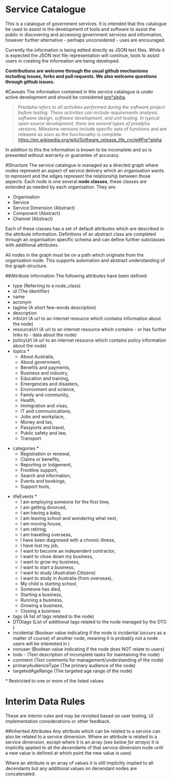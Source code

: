 # Service Catalogue
This is a catalogue of government services. It is intended that this catalogue be used to assist in the development of tools and software to assist the public in discovering and accessing government services and information, however further alternative - perhaps unconsidered - uses are encouraged.

Currently the information is being edited directly as JSON text files. While it is expected the JSON text file representation will continue, tools to assist users in creating the information are being developed.

__Contributions are welcome through the usual github mechanisms including issues, forks and pull requests. We also welcome questions through github issues.__

#Caveats
The information contained in this service catalogue is under active development and should be considered [pre*alpha](https://en.wikipedia.org/wiki/Software_release_life_cycle#Pre*alpha).
>Pre*alpha refers to all activities performed during the software project before testing. These activities can include requirements analysis, software design, software development, and unit testing. In typical open source development, there are several types of pre*alpha versions. Milestone versions include specific sets of functions and are released as soon as the functionality is complete. https://en.wikipedia.org/wiki/Software_release_life_cycle#Pre*alpha

In addition to this the information is known to be incomplete and so is presented without warranty or guarantee of accuracy.


#Structure
The service catalogue is managed as a directed graph where nodes represent an aspect of service delivery which an organisation wants to represent and the edges represent the relationship between those aspects.
Each node is one several __node classes__, these classes are extended as needed by each organisation. They are:
* Organisation
* Service
* Service Dimension (Abstract)
* Component (Abstract)
* Channel (Abstract)

Each of these classes has a set of default attributes which are described in the attribute information. Definitions of an abstract class are completed through an organisation specific schema and can define further subclasses with additional attributes.

All nodes in the graph must be on a path which originate from the organisation node. This supports automation and abstract understanding of the graph structure.

##Attribute Information
The following attributes have been defined:
* type (Referring to a node_class)
* id (The identifier)
* name
* acronym
* tagline (A short few-words description)
* description
* infoUrl (A url to an internet resource which contains information about the node)
* resourceUrl (A url to an internet resource which contains - or has further links to - data about the node)
* policyUrl (A url to an internet resource which contains policy information about the node)
* topics *
  * About Australia,
  * About government,
  * Benefits and payments,
  * Business and industry,
  * Education and training,
  * Emergencies and disasters,
  * Environment and science,
  * Family and community,
  * Health,
  * Immigration and visas,
  * IT and communications,
  * Jobs and workplace,
  * Money and tax,
  * Passports and travel,
  * Public safety and law,
  * Transport
- categories *
  * Registration or renewal,
  * Claims or benefits,
  * Reporting or lodgement,
  * Frontline support,
  * Search and information,
  * Events and bookings,
  * Support tools,
* lifeEvents *
  * I am employing someone for the first time,
  * I am getting divorced,
  * I am having a baby,
  * I am leaving school and wondering what next,
  * I am moving house,
  * I am retiring,
  * I am travelling overseas,
  * I have been diagnosed with a chronic illness,
  * I have lost my job,
  * I want to become an independent contractor,
  * I want to close down my business,
  * I want to grow my business,
  * I want to start a business,
  * I want to study (Australian Citizens)
  * I want to study in Australia (from overseas),
  * My child is starting school,
  * Someone has died,
  * Starting a business,
  * Running a business,
  * Growing a business,
  * Closing a business
* tags (A list of tags related to the node)
* DTOtags (List of additional tags related to the node managed by the DTO )
* incidental (Boolean value indicating if the node is incidental (occurs as a matter of course) of another node, meaning it is probably not a node users will be interested in )
* nonuser (Boolean value indicating if the node does NOT relate to users)
* todo - (Text description of incomplete tasks for maintaining the node)
* comment (Text comments for management/understanding of the node)
* primaryAudienceType (The primary audience of the node)
* targetedAgeRange (The targeted age range of the node)

\* Restricted to one or more of the listed values

# Interim Data Rules
These are interim rules and may be revisited based on user testing,  UI implementation considerations or other feedback.

##Inherited Attributes
Any attribute which can be related to a service can also be related to a service dimension.
Where an attribute is related to a service dimension, except where it is an array *(see below for arrays)*
it is implicitly applied to all the decendants of that service dimension node until a new
value is defined at which point the new value is used.

Where an attribute is an array of values it is still implicitly implied to all decendants but any additional values on decendant nodes are concatenated.
